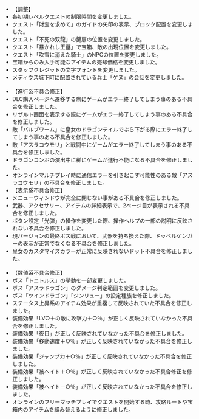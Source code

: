 <ul>
<li class="tit">【調整】</li>
<li>各初期レベルクエストの制限時間を変更しました。 </li>
<li>クエスト「財宝を求めて」のガイドの矢印の表示、ブロック配置を変更しました。 </li>
<li>クエスト「不死の双龍」の鍵扉の位置を変更しました。 </li>
<li>クエスト「暴かれし王墓」で宝箱、敵の出現位置を変更しました。 </li>
<li>クエスト「吹雪に消えた騎士」のNPCの位置を変更しました。 </li>
<li>宝箱からのみ入手可能なアイテムの売却価格を変更しました。 </li>
<li>スタッフクレジットの文字フォントを変更しました。 </li>
<li>メディウス城下町に配置されている兵士「ゲヌ」の会話を変更しました。<br>
  <br>
</li><li class="tit">【進行系不具合修正】 </li>
<li>DLC購入ページへ遷移する際にゲームがエラー終了してしまう事のある不具合を修正しました。 </li>
<li>リザルト画面を表示する際にゲームがエラー終了してしまう事のある不具合を修正しました。 </li>
<li>敵「バルブワーム」に皇女のドラゴンテイルでぶら下がる際にエラー終了してしまう事のある不具合を修正しました。 </li>
<li>敵「アスラコウモリ」と戦闘中にゲームがエラー終了してしまう事のある不具合を修正しました。 </li>
<li>ドラゴンコンボの演出中に稀にゲームが進行不能になる不具合を修正しました。 </li>
<li>オンラインマルチプレイ時に通信エラーを引き起こす可能性のある敵「アスラコウモリ」の不具合を修正しました。
</li><li class="tit">【表示系不具合修正】 </li>
<li>メニューウィンドウが完全に閉じない事がある不具合を修正しました。 </li>
<li>武器、アクセサリー、アイテムの詳細表示で、2ページ目が表示される不具合を修正しました。 </li>
<li>ボタン設定「光弾」の操作を変更した際、操作ヘルプの一部の説明に反映されない不具合を修正しました。 </li>
<li>現バージョンの最終ボス戦において、武器を持ち換えた際、ドッペルゲンガーの表示が正常でなくなる不具合を修正しました。 </li>
<li>皇女のカスタマイズカラーが正常に反映されないドット不具合を修正しました。<br>
  <br>
</li><li class="tit">【数値系不具合修正】 </li>
<li>ボス「トニトルス」の挙動を一部変更しました。</li>
<li>ボス「アスラドラゴン」のダメージ判定範囲を変更しました。</li>
<li>ボス「ツインドラゴン」「ジンリュー」の設定種族を修正しました。 </li>
<li>ステータス上昇系のアイテム効果が重複して反映されていた不具合を修正しました。 </li>
<li>装備効果「LV○＋の敵に攻撃力＋○％」が正しく反映されていなかった不具合を修正しました。 </li>
<li>装備効果「夜目」が正しく反映されていなかった不具合を修正しました。 </li>
<li>装備効果「移動速度＋○％」が正しく反映されていなかった不具合を修正しました。 </li>
<li>装備効果「ジャンプ力＋○％」が正しく反映されていなかった不具合を修正しました。 </li>
<li>装備効果「被ヘイト＋○％」が正しく反映されていなかった不具合修正を修正しました。 </li>
<li>装備効果「被ヘイト－○％」が正しく反映されていなかった不具合を修正しました。 </li>
<li>オンラインのフリーマッチプレイでクエストを開始する時、攻略ルートや宝箱内のアイテムを組み替えるように修正しました。</li>
</ul>
